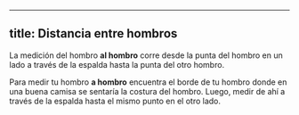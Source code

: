 ***

## title: Distancia entre hombros

La medición del hombro **al hombro** corre desde la punta del hombro en un lado a través de la espalda hasta la punta del otro hombro.

Para medir tu hombro **a hombro** encuentra el borde de tu hombro donde en una buena camisa se sentaría la costura del hombro. Luego, medir de ahí a través de la espalda hasta el mismo punto en el otro lado.
